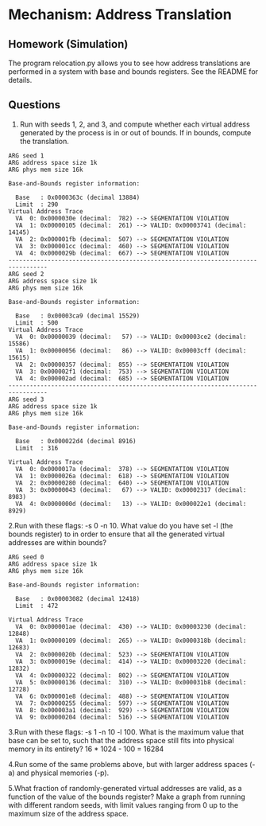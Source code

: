 # Mechanism: Address Translation
## Homework (Simulation)
The program relocation.py allows you to see how address translations are performed in a system with base and bounds registers. See the README for details.
## Questions
1. Run with seeds 1, 2, and 3, and compute whether each virtual address generated by the process is in or out of bounds. If in bounds, compute the translation.
```$ ./relocation.py -s 1 -c
ARG seed 1
ARG address space size 1k
ARG phys mem size 16k

Base-and-Bounds register information:

  Base   : 0x0000363c (decimal 13884)
  Limit  : 290
Virtual Address Trace
  VA  0: 0x0000030e (decimal:  782) --> SEGMENTATION VIOLATION
  VA  1: 0x00000105 (decimal:  261) --> VALID: 0x00003741 (decimal: 14145)
  VA  2: 0x000001fb (decimal:  507) --> SEGMENTATION VIOLATION
  VA  3: 0x000001cc (decimal:  460) --> SEGMENTATION VIOLATION
  VA  4: 0x0000029b (decimal:  667) --> SEGMENTATION VIOLATION
---------------------------------------------------------------------------------
ARG seed 2
ARG address space size 1k
ARG phys mem size 16k

Base-and-Bounds register information:

  Base   : 0x00003ca9 (decimal 15529)
  Limit  : 500
Virtual Address Trace
  VA  0: 0x00000039 (decimal:   57) --> VALID: 0x00003ce2 (decimal: 15586)
  VA  1: 0x00000056 (decimal:   86) --> VALID: 0x00003cff (decimal: 15615)
  VA  2: 0x00000357 (decimal:  855) --> SEGMENTATION VIOLATION
  VA  3: 0x000002f1 (decimal:  753) --> SEGMENTATION VIOLATION
  VA  4: 0x000002ad (decimal:  685) --> SEGMENTATION VIOLATION
---------------------------------------------------------------------------------
ARG seed 3
ARG address space size 1k
ARG phys mem size 16k

Base-and-Bounds register information:

  Base   : 0x000022d4 (decimal 8916)
  Limit  : 316

Virtual Address Trace
  VA  0: 0x0000017a (decimal:  378) --> SEGMENTATION VIOLATION
  VA  1: 0x0000026a (decimal:  618) --> SEGMENTATION VIOLATION
  VA  2: 0x00000280 (decimal:  640) --> SEGMENTATION VIOLATION
  VA  3: 0x00000043 (decimal:   67) --> VALID: 0x00002317 (decimal: 8983)
  VA  4: 0x0000000d (decimal:   13) --> VALID: 0x000022e1 (decimal: 8929)
  ```
2.Run with these flags: -s 0 -n 10. What value do you have set -l (the bounds register) to in order to ensure that all the generated virtual addresses are within bounds?
```
ARG seed 0
ARG address space size 1k
ARG phys mem size 16k

Base-and-Bounds register information:

  Base   : 0x00003082 (decimal 12418)
  Limit  : 472

Virtual Address Trace
  VA  0: 0x000001ae (decimal:  430) --> VALID: 0x00003230 (decimal: 12848)
  VA  1: 0x00000109 (decimal:  265) --> VALID: 0x0000318b (decimal: 12683)
  VA  2: 0x0000020b (decimal:  523) --> SEGMENTATION VIOLATION
  VA  3: 0x0000019e (decimal:  414) --> VALID: 0x00003220 (decimal: 12832)
  VA  4: 0x00000322 (decimal:  802) --> SEGMENTATION VIOLATION
  VA  5: 0x00000136 (decimal:  310) --> VALID: 0x000031b8 (decimal: 12728)
  VA  6: 0x000001e8 (decimal:  488) --> SEGMENTATION VIOLATION
  VA  7: 0x00000255 (decimal:  597) --> SEGMENTATION VIOLATION
  VA  8: 0x000003a1 (decimal:  929) --> SEGMENTATION VIOLATION
  VA  9: 0x00000204 (decimal:  516) --> SEGMENTATION VIOLATION
  ```
3.Run with these flags: -s 1 -n 10 -l 100. What is the maximum value that base can be set to, such that the address space still fits into physical memory in its entirety?
  16 * 1024 - 100 = 16284

4.Run some of the same problems above, but with larger address spaces (-a) and physical memories (-p).

5.What fraction of randomly-generated virtual addresses are valid, as a function of the value of the bounds register? Make a graph from running with different random seeds, with limit values ranging from 0 up to the maximum size of the address space.
